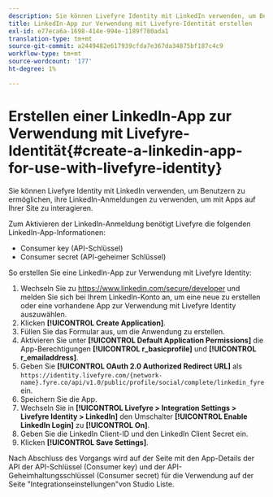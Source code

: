 ```yaml
---
description: Sie können Livefyre Identity mit LinkedIn verwenden, um Benutzern zu ermöglichen, ihre LinkedIn-Anmeldungen zu verwenden, um mit Apps auf Ihrer Site zu interagieren.
title: LinkedIn-App zur Verwendung mit Livefyre-Identität erstellen
exl-id: e77eca6a-1698-414e-994e-1189f780ada1
translation-type: tm+mt
source-git-commit: a2449482e617939cfda7e367da34875bf187c4c9
workflow-type: tm+mt
source-wordcount: '177'
ht-degree: 1%

---
```


# Erstellen einer LinkedIn-App zur Verwendung mit Livefyre-Identität{#create-a-linkedin-app-for-use-with-livefyre-identity}

Sie können Livefyre Identity mit LinkedIn verwenden, um Benutzern zu ermöglichen, ihre LinkedIn-Anmeldungen zu verwenden, um mit Apps auf Ihrer Site zu interagieren.

Zum Aktivieren der LinkedIn-Anmeldung benötigt Livefyre die folgenden LinkedIn-App-Informationen:

* Consumer key (API-Schlüssel)
* Consumer secret (API-geheimer Schlüssel)

So erstellen Sie eine LinkedIn-App zur Verwendung mit Livefyre Identity:

1. Wechseln Sie zu https://www.linkedin.com/secure/developer und melden Sie sich bei Ihrem LinkedIn-Konto an, um eine neue zu erstellen oder eine vorhandene App zur Verwendung mit Livefyre Identity auszuwählen.
1. Klicken **[!UICONTROL Create Application]**.
1. Füllen Sie das Formular aus, um die Anwendung zu erstellen.
1. Aktivieren Sie unter **[!UICONTROL Default Application Permissions]** die App-Berechtigungen **[!UICONTROL r_basicprofile]** und **[!UICONTROL r_emailaddress]**.
1. Geben Sie **[!UICONTROL OAuth 2.0 Authorized Redirect URL]** als `https://identity.livefyre.com/{network-name}.fyre.co/api/v1.0/public/profile/social/complete/linkedin_fyre` ein.
1. Speichern Sie die App.
1. Wechseln Sie in **[!UICONTROL Livefyre > Integration Settings > Livefyre Identity > LinkedIn]** den Umschalter **[!UICONTROL Enable LinkedIn Login]** zu **[!UICONTROL On]**.
1. Geben Sie die LinkedIn Client-ID und den LinkedIn Client Secret ein.
1. Klicken **[!UICONTROL Save Settings]**.

Nach Abschluss des Vorgangs wird auf der Seite mit den App-Details der API der API-Schlüssel (Consumer key) und der API-Geheimhaltungsschlüssel (Consumer secret) für die Verwendung auf der Seite &quot;Integrationseinstellungen&quot;von Studio Liste.
